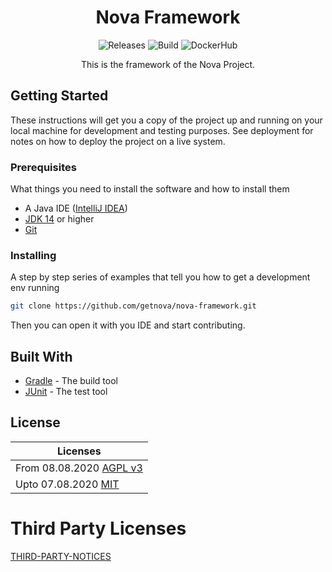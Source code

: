 <h1 align="center">
    Nova Framework
</h1>
<p align="center">
    <a style="text-decoration:none" href="https://github.com/getnova/nova-framework/releases">
        <img alt="Releases" src="https://img.shields.io/github/v/tag/getnova/nova-framework?label=latest%20version&style=flat-square">
    </a>
    <a style="text-decoration:none" href="https://github.com/getnova/nova-framework/actions">
        <img alt="Build" src="https://img.shields.io/github/workflow/status/getnova/nova-framework/Main%20Build?label=Main%20Build&style=flat-square">
    </a>
    <a style="text-decoration:none" href="https://hub.docker.com/r/getnova/nova-framework">
        <img alt="DockerHub" src="https://img.shields.io/docker/pulls/getnova/nova-framework?style=flat-square">
    </a>
</p>
<p align="center">
    This is the framework of the Nova Project.
</p>

## Getting Started

These instructions will get you a copy of the project up and running on your local machine for development and testing
purposes. See deployment for notes on how to deploy the project on a live system.

### Prerequisites

What things you need to install the software and how to install them

* A Java IDE ([IntelliJ IDEA](https://www.jetbrains.com/idea/))
* [JDK 14](https://adoptopenjdk.net/index.html) or higher
* [Git](https://git-scm.com/)

### Installing

A step by step series of examples that tell you how to get a development env running

```sh
git clone https://github.com/getnova/nova-framework.git
```

Then you can open it with you IDE and start contributing.

## Built With

* [Gradle](https://gradle.org/) - The build tool
* [JUnit](https://junit.org/) - The test tool

## License

| Licenses                                                                                                              |
|-----------------------------------------------------------------------------------------------------------------------|
| From 08.08.2020 [AGPL v3](LICENSE)                                                                                    |
| Upto 07.08.2020 [MIT](https://github.com/getnova/nova-framework/blob/9988969fdfdf69540b3cb54a04cd70b21457f1fc/LICENSE)  |

# Third Party Licenses

[THIRD-PARTY-NOTICES](THIRD-PARTY-NOTICES)
